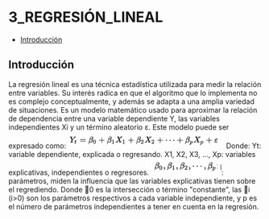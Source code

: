 # 3_REGRESIÓN_LINEAL

- [Introducción](#introducción)


## Introducción
La regresión lineal es una técnica estadística utilizada para medir la relación entre variables. Su interés radica en que el algoritmo que lo implementa no es complejo conceptualmente, y además se adapta a una amplia variedad de situaciones.
Es un modelo matemático usado para aproximar la relación de dependencia entre una variable dependiente Y, las variables independientes Xi y un término aleatorio ε. Este modelo puede ser expresado como:
 ![formula](/images/Captura1.jpg)
Donde:
Yt: variable dependiente, explicada o regresando.
X1, X2, X3, …, Xp: variables explicativas, independientes o regresores.
![betas](/images/betas.png): parámetros, miden la influencia que las variables explicativas tienen sobre el regrediendo.
Donde 0 es la intersección o término "constante", las i (i>0) son los parámetros respectivos a cada variable independiente, y p es el número de parámetros independientes a tener en cuenta en la regresión. 
